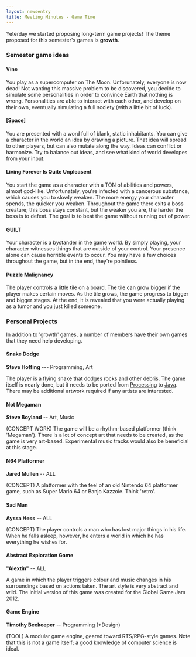```yaml
---
layout: newsentry
title: Meeting Minutes - Game Time
---
```


Yeterday we started proposing long-term game projects!  The theme proposed for this semester's games is __growth__.


### Semester game ideas


#### Vine

You play as a supercomputer on The Moon.  Unforunately, everyone is now dead!  Not wanting this massive problem to be discovered, you decide to simulate some personalities in order to convince Earth that nothing is wrong.  Personalities are able to interact with each other, and develop on their own, eventually simulating a full society (with a little bit of luck).


#### [Space]

You are presented with a word full of blank, static inhabitants.  You can give a character in the world an idea by drawing a picture.  That idea will spread to other players, but can also mutate along the way.  Ideas can conflict or harmonize.  Try to balance out ideas, and see what kind of world developes from your input.


#### Living Forever Is Quite Unpleasent

You start the game as a character with a TON of abilities and powers, almost god-like.  Unfortunately, you're infected with a cancerous substance, which causes you to slowly weaken.  The more energy your character spends, the quicker you weaken.  Throughout the game there exits a boss creature; this boss stays constant, but the weaker you are, the harder the boss is to defeat.  The goal is to beat the game without running out of power.


#### GUILT

Your character is a bystander in the game world.  By simply playing, your character witnesses things that are outside of your control.  Your presence alone can cause horrible events to occur.  You may have a few choices throughout the game, but in the end, they're pointless.


#### Puzzle Malignancy

The player controls a little tile on a board.  The tile can grow bigger if the player makes certain moves.  As the tile grows, the game progress to bigger and bigger stages.  At the end, it is revealed that you were actually playing as a tumor and you just killed someone.


### Personal Projects

In addition to 'growth' games, a number of members have their own games that they need help developing.

#### Snake Dodge

__Steve Hoffing__ --- Programming, Art

The player is a flying snake that dodges rocks and other debris.  The game itself is nearly done, but it needs to be ported from [Processing](http://processing.org/) to [Java](http://en.wikipedia.org/wiki/Java_(programming_language)).  There may be additional artwork required if any artists are interested.


#### Not Megaman

__Steve Boyland__ -- Art, Music

(CONCEPT WORK) The game will be a rhythm-based platformer (think 'Megaman').  There is a lot of concept art that needs to be created, as the game is very art-based.  Experimental music tracks would also be beneficial at this stage.


#### N64 Platformer

__Jared Mullen__ -- ALL

(CONCEPT) A platformer with the feel of an old Nintendo 64 platformer game, such as Super Mario 64 or Banjo Kazzoie.  Think 'retro'.


#### Sad Man

__Ayssa Hess__ -- ALL

(CONCEPT) The player controls a man who has lost major things in his life.  When he falls asleep, however, he enters a world in which he has everything he wishes for.


#### Abstract Exploration Game

__"Alextin"__ -- ALL

A game in which the player triggers colour and music changes in his surroundings based on actions taken.  The art style is very abstract and wild.  The initial version of this game was created for the Global Game Jam 2012.


#### Game Engine

__Timothy Beekeeper__ -- Programming (+Design)

(TOOL) A modular game engine, geared toward RTS/RPG-style games.  Note that this is not a game itself; a good knowledge of computer science is ideal.
